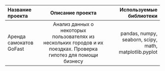 | Название проекта | Описание проекта | Используемые библиотеки |
| :---         |     :---:      |          ---: |
| Аренда самокатов GoFast   |Анализ данных о некоторых пользователях из нескольких городов и их поездках. Проверка гипотез для помощи бизнесу| pandas, numpy, seaborn, scipy, math, matplotlib.pyplot  |
